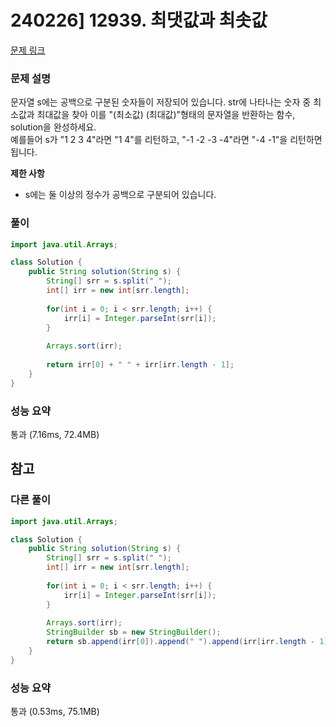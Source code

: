 # 240226] 12939. 최댓값과 최솟값

[문제 링크](https://school.programmers.co.kr/learn/courses/30/lessons/12939)

### 문제 설명
문자열 s에는 공백으로 구분된 숫자들이 저장되어 있습니다. str에 나타나는 숫자 중 최소값과 최대값을 찾아 이를 "(최소값) (최대값)"형태의 문자열을 반환하는 함수, solution을 완성하세요.  
예를들어 s가 "1 2 3 4"라면 "1 4"를 리턴하고, "-1 -2 -3 -4"라면 "-4 -1"을 리턴하면 됩니다.  

**제한 사항**  
* s에는 둘 이상의 정수가 공백으로 구분되어 있습니다.

### 풀이
```java
import java.util.Arrays;

class Solution {
    public String solution(String s) {
        String[] srr = s.split(" ");
        int[] irr = new int[srr.length];
        
        for(int i = 0; i < srr.length; i++) {
            irr[i] = Integer.parseInt(srr[i]);
        }
        
        Arrays.sort(irr);
        
        return irr[0] + " " + irr[irr.length - 1];
    }
}
```

### 성능 요약
통과 (7.16ms, 72.4MB)

## 참고

###  다른 풀이
```java
import java.util.Arrays;

class Solution {
    public String solution(String s) {
        String[] srr = s.split(" ");
        int[] irr = new int[srr.length];
        
        for(int i = 0; i < srr.length; i++) {
            irr[i] = Integer.parseInt(srr[i]);
        }
        
        Arrays.sort(irr);
        StringBuilder sb = new StringBuilder();
        return sb.append(irr[0]).append(" ").append(irr[irr.length - 1]).toString();
    }
}
```

### 성능 요약
통과 (0.53ms, 75.1MB)
